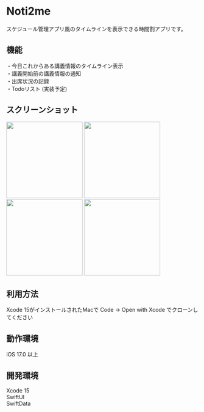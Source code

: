 # Noti2me
スケジュール管理アプリ風のタイムラインを表示できる時間割アプリです。

## 機能
・今日これからある講義情報のタイムライン表示  
・講義開始前の講義情報の通知  
・出席状況の記録  
・Todoリスト (実装予定)

## スクリーンショット
<img src="https://github.com/Taeji46/Timetable-with-SwiftData/assets/107469797/25c65b10-158b-4ff8-bcd7-009f17087e19" width="200px">
<img src="https://github.com/Taeji46/Timetable-with-SwiftData/assets/107469797/b4a5c28b-12ce-4e14-bfd8-c6d6ff6cd640" width="200px">
<img src="https://github.com/Taeji46/Timetable-with-SwiftData/assets/107469797/57ade305-a979-47a0-9873-63f9ad2c3152" width="200px">  
<img src="https://github.com/Taeji46/Timetable-with-SwiftData/assets/107469797/c798759c-ee90-4639-93b3-afa5c6fa585c" width="200px">  

## 利用方法
Xcode 15がインストールされたMacで Code -> Open with Xcode でクローンしてください

## 動作環境
iOS 17.0 以上

## 開発環境
Xcode 15    
SwiftUI  
SwiftData 

